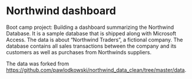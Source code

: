 # Northwind dashboard
Boot camp project: Building a dashboard summarizing the Northwind Database. It is a sample database that is shipped along with Microsoft Access. The data is about “Northwind Traders”, a fictional company. The database contains all sales transactions between the company and its customers as well as purchases from Northwinds suppliers. 

The data was forked from https://github.com/pawlodkowski/northwind_data_clean/tree/master/data.
